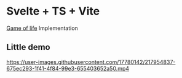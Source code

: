 # Svelte + TS + Vite

[Game of life](https://en.wikipedia.org/wiki/Conway%27s_Game_of_Life) Implementation

## Little demo
https://user-images.githubusercontent.com/17780142/217954837-675ec293-1f41-4f84-99e3-655403652a50.mp4

